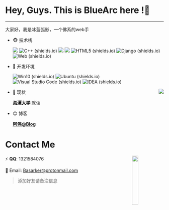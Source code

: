 # Hey, Guys. This is BlueArc here !:wave:

------

大家好，我是冰蓝弧影，一个佛系的web手

+ :monkey_face: 技术栈

  ![](https://camo.githubusercontent.com/7c47c0d734cdcb66a9b86d4abed131865b3a90d920fb9c1d915210e89081eb73/68747470733a2f2f696d672e736869656c64732e696f2f62616467652f2d507974686f6e2d3337373641423f7374796c653d666c61742d737175617265266c6f676f3d507974686f6e266c6f676f436f6c6f723d7768697465) ![C++ (shields.io)](https://img.shields.io/badge/PHP-C++-blue.svg?logo=cplusplus&label=&style=flat-square)  ![](https://camo.githubusercontent.com/65007678df0be47d2dfa5808fe2b15fff2ae0f13a1cf9a1bf47187d6afa5847d/68747470733a2f2f696d672e736869656c64732e696f2f62616467652f2d4a6176615363726970742d3337373641423f7374796c653d666c61742d737175617265266c6f676f3d6a617661736372697074266c6f676f436f6c6f723d7768697465) ![](https://img.shields.io/badge/PHP-PHP-purple.svg?logo=php&label=&style=flat-square) ![HTML5 (shields.io)](https://img.shields.io/badge/PHP-HTML5-orange.svg?logo=html5&label=&style=flat-square) ![Django (shields.io)](https://img.shields.io/badge/PHP-Django-green.svg?logo=django&label=&style=flat-square) ![Web (shields.io)](https://img.shields.io/badge/PHP-Web-blue.svg?logo=Caffeine&label=&style=flat-square)

+ :whale: 开发环境

  ![Win10 (shields.io)](https://img.shields.io/badge/PHP-Win10-blue.svg?logo=windows&label=&style=flat-square) ![Ubuntu (shields.io)](https://img.shields.io/badge/PHP-Ubuntu-orange.svg?logo=ubuntu&label=&style=flat-square) ![Visual Studio Code (shields.io)](https://img.shields.io/badge/PHP-Visual%20Studio%20Code-blue.svg?logo=visualstudiocode&label=&style=flat-square) ![IDEA (shields.io)](https://img.shields.io/badge/PHP-IDEA-purple.svg?logo=intellijidea&label=&style=flat-square) 

  

  <a href="https://github.com/anuraghazra/github-readme-stats">
    <img align="right" src="https://github-readme-stats.vercel.app/api?username=Blue-Arc" />
  </a>

+ :construction_worker:  现状

  [**湘潭大学**](https://www.xtu.edu.cn/) 就读

+ :blush: 博客

  [**阿伟@Blog**](http://bluearc.cc)





# Contact Me

:zap: **QQ**: 1321584076 <img align="right" src="https://s2.loli.net/2022/04/13/7ilrkpBDc4H3ZNU.jpg" width="20%">

:love_letter: Email: Basarker@protonmail.com

> 添加好友请备注信息

